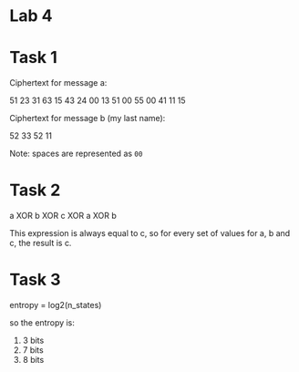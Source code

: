 # Lab 4

# Task 1

Ciphertext for message a:

51 23 31 63 15 43 24 00 13 51 00 55 00 41 11 15

Ciphertext for message b (my last name):

52 33 52 11

Note:
spaces are represented as `00`

# Task 2

a XOR b XOR c XOR a XOR b 

This expression is always equal to c, so for every set of values for a, b and c, the result is c.


# Task 3

entropy = log2(n_states)

so the entropy is:

1. 3 bits
1. 7 bits
1. 8 bits